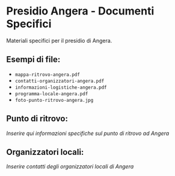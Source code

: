 # Presidio Angera - Documenti Specifici

Materiali specifici per il presidio di Angera.

## Esempi di file:
- `mappa-ritrovo-angera.pdf`
- `contatti-organizzatori-angera.pdf` 
- `informazioni-logistiche-angera.pdf`
- `programma-locale-angera.pdf`
- `foto-punto-ritrovo-angera.jpg`

## Punto di ritrovo:
*Inserire qui informazioni specifiche sul punto di ritrovo ad Angera*

## Organizzatori locali:
*Inserire contatti degli organizzatori locali di Angera*